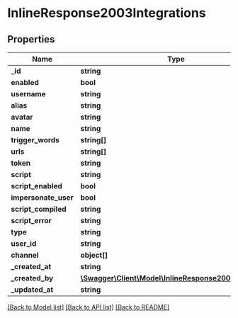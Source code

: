# InlineResponse2003Integrations

## Properties
Name | Type | Description | Notes
------------ | ------------- | ------------- | -------------
**_id** | **string** |  | [optional] 
**enabled** | **bool** |  | [optional] 
**username** | **string** |  | [optional] 
**alias** | **string** |  | [optional] 
**avatar** | **string** |  | [optional] 
**name** | **string** |  | [optional] 
**trigger_words** | **string[]** |  | [optional] 
**urls** | **string[]** |  | [optional] 
**token** | **string** |  | [optional] 
**script** | **string** |  | [optional] 
**script_enabled** | **bool** |  | [optional] 
**impersonate_user** | **bool** |  | [optional] 
**script_compiled** | **string** |  | [optional] 
**script_error** | **string** |  | [optional] 
**type** | **string** |  | [optional] 
**user_id** | **string** |  | [optional] 
**channel** | **object[]** |  | [optional] 
**_created_at** | **string** |  | [optional] 
**_created_by** | [**\Swagger\Client\Model\InlineResponse2003CreatedBy**](InlineResponse2003CreatedBy.md) |  | [optional] 
**_updated_at** | **string** |  | [optional] 

[[Back to Model list]](../../README.md#documentation-for-models) [[Back to API list]](../../README.md#documentation-for-api-endpoints) [[Back to README]](../../README.md)

